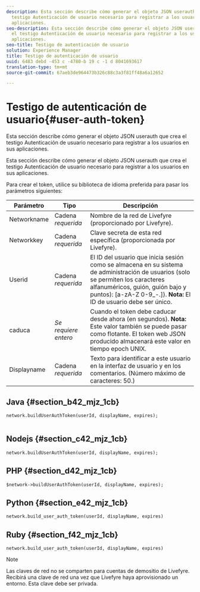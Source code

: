 ```yaml
---
description: Esta sección describe cómo generar el objeto JSON userauth que crea el
  testigo Autenticación de usuario necesario para registrar a los usuarios en sus
  aplicaciones.
seo-description: Esta sección describe cómo generar el objeto JSON userauth que crea
  el testigo Autenticación de usuario necesario para registrar a los usuarios en sus
  aplicaciones.
seo-title: Testigo de autenticación de usuario
solution: Experience Manager
title: Testigo de autenticación de usuario
uuid: 6483 debd -453 c -4780-b 19 c -1 d 8041693617
translation-type: tm+mt
source-git-commit: 67aeb3de964473b326c88c3a3f81ff48a6a12652

---
```



# Testigo de autenticación de usuario{#user-auth-token}

Esta sección describe cómo generar el objeto JSON userauth que crea el testigo Autenticación de usuario necesario para registrar a los usuarios en sus aplicaciones.

Esta sección describe cómo generar el objeto JSON userauth que crea el testigo Autenticación de usuario necesario para registrar a los usuarios en sus aplicaciones.

Para crear el token, utilice su biblioteca de idioma preferida para pasar los parámetros siguientes:

| Parámetro | Tipo | Descripción |
|---|---|---|
| Networkname | Cadena *requerida* | Nombre de la red de Livefyre (proporcionado por Livefyre). |
| Networkkey | Cadena *requerida* | Clave secreta de esta red específica (proporcionada por Livefyre). |
| Userid | Cadena *requerida* | El ID del usuario que inicia sesión como se almacena en su sistema de administración de usuarios (solo se permiten los caracteres alfanuméricos, guión, guión bajo y puntos): [a-zA-Z 0-9_-.]). **Nota:** El ID de usuario debe ser único. |
| caduca | *Se requiere entero* | Cuando el token debe caducar desde ahora (en segundos). **Nota:** Este valor también se puede pasar como flotante. El token web JSON producido almacenará este valor en tiempo epoch UNIX. |
| Displayname | Cadena *requerida* | Texto para identificar a este usuario en la interfaz de usuario y en los comentarios. (Número máximo de caracteres: 50.) |

## Java {#section_b42_mjz_1cb}

```
network.buildUserAuthToken(userId, displayName, expires); 
 
```

## Nodejs {#section_c42_mjz_1cb}

```
network.buildUserAuthToken(userId, displayName, expires); 
```

## PHP {#section_d42_mjz_1cb}

```
$network->buildUserAuthToken(userId, displayName, expires); 
```

## Python {#section_e42_mjz_1cb}

```
network.build_user_auth_token(userId, displayName, expires) 
```

## Ruby {#section_f42_mjz_1cb}

```
network.build_user_auth_token(userId, displayName, expires) 
```

>[!NOTE]
>
>Las claves de red no se comparten para cuentas de demositio de Livefyre. Recibirá una clave de red una vez que Livefyre haya aprovisionado un entorno. Esta clave debe ser privada.

